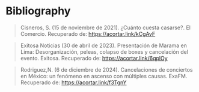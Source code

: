 # Bibliography

> Cisneros, S. (15 de noviembre de 2021). ¿Cuánto cuesta casarse?. El Comercio. Recuperado de: https://acortar.link/kCgAvF

> Exitosa Noticias (30 de abril de 2023). Presentación de Marama en Lima: Desorganización, peleas, colapso de boxes y cancelación del evento. Exitosa. Recuperado de: https://acortar.link/6qplOy

> Rodriguez,N. (6 de diciembre de 2024). Cancelaciones de conciertos en México: un fenómeno en ascenso con múltiples causas. ExaFM. Recuperado de: https://acortar.link/f3TgnY